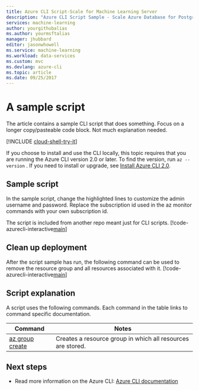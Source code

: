 ```yaml
---
title: Azure CLI Script-Scale for Machine Learning Server 
description: "Azure CLI Script Sample - Scale Azure Database for PostgreSQL server to a different performance level after querying the metrics."
services: machine-learning
author: yourgithubalias
ms.author: yourmsftalias
manager: jhubbard
editor: jasonwhowell
ms.service: machine-learning
ms.workload: data-services
ms.custom: mvc
ms.devlang: azure-cli
ms.topic: article
ms.date: 09/25/2017
---
```


# A sample script
The article contains a sample CLI script that does something. Focus on a longer copy/pasteable code block. Not much explanation needed.

[!INCLUDE [cloud-shell-try-it](../../../../includes/cloud-shell-try-it.md)]

If you choose to install and use the CLI locally, this topic requires that you are running the Azure CLI version 2.0 or later. To find the version, run `az --version` . If you need to install or upgrade, see [Install Azure CLI 2.0]( /cli/azure/install-azure-cli). 

## Sample script
In the sample script, change the highlighted lines to customize the admin username and password. Replace the subscription id used in the az monitor commands with your own subscription id.

The script is included from another repo meant just for CLI scripts.
[!code-azurecli-interactive[main](../../../../cli_scripts/postgresql/create-postgresql-server-and-firewall-rule/create-postgresql-server-and-firewall-rule.sh?highlight=2-3 "Description here.")]

## Clean up deployment
After the script sample has run, the following command can be used to remove the resource group and all resources associated with it.
[!code-azurecli-interactive[main](../../../../cli_scripts/postgresql/create-postgresql-server-and-firewall-rule/delete-postgresql.sh  "Delete the resource group.")]

## Script explanation
A script uses the following commands. Each command in the table links to command specific documentation.

| **Command** | **Notes** |
|---|---|
| [az group create](/cli/azure/group#create) | Creates a resource group in which all resources are stored. |

## Next steps
- Read more information on the Azure CLI: [Azure CLI documentation](/cli/azure/overview)
